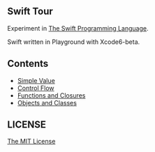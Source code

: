 Swift Tour
---

Experiment in [The Swift Programming Language](https://developer.apple.com/library/prerelease/ios/documentation/Swift/Conceptual/Swift_Programming_Language/GuidedTour.html#//apple_ref/doc/uid/TP40014097-CH2-XID_1).

Swift written in Playground with Xcode6-beta.

## Contents

- [Simple Value](SimpleValue.playground)
- [Control Flow](ControlFlow.playground)
- [Functions and Closures](Functions&Closures.playground)
- [Objects and Classes](Objects&Classes.playground)

## LICENSE

[The MIT License](LICENSE)
